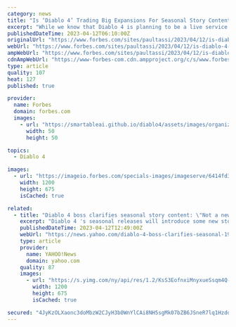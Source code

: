 ```yaml
---
category: news
title: "Is ‘Diablo 4’ Trading Big Expansions For Seasonal Story Content? (No)"
excerpt: "While we know that Diablo 4 is planning to be a live service and having seasons like Diablo 3 has for the past decade or so, things seem to be altering one of the core historical parts of the game, if recent interviews are indications of anything."
publishedDateTime: 2023-04-12T06:10:00Z
originalUrl: "https://www.forbes.com/sites/paultassi/2023/04/12/is-diablo-4-trading-big-expansions-for-seasonal-story-content/"
webUrl: "https://www.forbes.com/sites/paultassi/2023/04/12/is-diablo-4-trading-big-expansions-for-seasonal-story-content/"
ampWebUrl: "https://www.forbes.com/sites/paultassi/2023/04/12/is-diablo-4-trading-big-expansions-for-seasonal-story-content/amp/"
cdnAmpWebUrl: "https://www-forbes-com.cdn.ampproject.org/c/s/www.forbes.com/sites/paultassi/2023/04/12/is-diablo-4-trading-big-expansions-for-seasonal-story-content/amp/"
type: article
quality: 107
heat: 127
published: true

provider:
  name: Forbes
  domain: forbes.com
  images:
    - url: "https://smartableai.github.io/diablo4/assets/images/organizations/forbes.com-50x50.jpg"
      width: 50
      height: 50

topics:
  - Diablo 4

images:
  - url: "https://imageio.forbes.com/specials-images/imageserve/6414fd32008bcd0c557ffb6c/0x0.jpg?format=jpg&width=1200"
    width: 1200
    height: 675
    isCached: true

related:
  - title: "Diablo 4 boss clarifies seasonal story content: \"Not a new campaign\""
    excerpt: "Diablo 4 's seasonal releases will introduce some new story content, but franchise boss Rod Fergusson says it won't be on the level of a campaign."
    publishedDateTime: 2023-04-12T12:49:00Z
    webUrl: "https://news.yahoo.com/diablo-4-boss-clarifies-seasonal-194936642.html"
    type: article
    provider:
      name: YAHOO!News
      domain: yahoo.com
    quality: 87
    images:
      - url: "https://s.yimg.com/ny/api/res/1.2/KsS3EofnxiMnyxueSsqm4Q--/YXBwaWQ9aGlnaGxhbmRlcjt3PTEyMDA7aD02NzU-/https://media.zenfs.com/en/gamesradar_237/d23b6956a6654889a531db8ed508f63c"
        width: 1200
        height: 675
        isCached: true

secured: "4JyKzOLXaonc3doMbzW2CJyH3b0WnYlCAi8NH5sgMk07bZB6JSneR7lq1HzddZCIVS9njLQqWCKFYroUhDreoyfAjr7GZA0I4qLQEryZlmTqBiZNyZHJCYLf+Fh9PGB8VrOq0lBZAduufQa26TvqqeAUWCxNxLj3J9xLrsmCzfwTIQn/Lgp/5wX/Mmi5xFrM0wFLov3Uo4jNN4+w3w7QEUZz+DoFC+LrI+Ixe7BGtAaDS9zT5ROy7drG1dAukw7wOd3dSoPLvaSe+eOX3QKFe++oySze0NDwelhA5WaRPwqbHlt7X/Wkr+2iY5c3UR15E5PzzpWzPbGYJyupvl/RGpyBY+afC/Kg5ki96KdKHJ4=;YYaAob6qtdB/NExr1/f4nw=="
---
```


